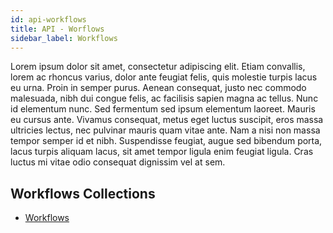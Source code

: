 ```yaml
---
id: api-workflows
title: API - Worflows
sidebar_label: Workflows
---
```


Lorem ipsum dolor sit amet, consectetur adipiscing elit. Etiam convallis, lorem ac rhoncus varius, dolor ante feugiat felis, quis molestie turpis lacus eu urna. Proin in semper purus. Aenean consequat, justo nec commodo malesuada, nibh dui congue felis, ac facilisis sapien magna ac tellus. Nunc id elementum nunc. Sed fermentum sed ipsum elementum laoreet. Mauris eu cursus ante. Vivamus consequat, metus eget luctus suscipit, eros massa ultricies lectus, nec pulvinar mauris quam vitae ante. Nam a nisi non massa tempor semper id et nibh. Suspendisse feugiat, augue sed bibendum porta, lacus turpis aliquam lacus, sit amet tempor ligula enim feugiat ligula. Cras luctus mi vitae odio consequat dignissim vel at sem.

## Workflows Collections
<ul>
  <li><a href="https://documenter.getpostman.com/view/1152381/S1TVVx81" target="blank">Workflows</li>
</ul>